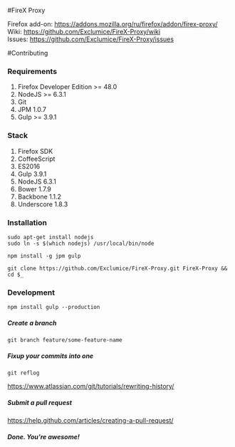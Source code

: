 #FireX Proxy

Firefox add-on: https://addons.mozilla.org/ru/firefox/addon/firex-proxy/  
Wiki: https://github.com/Exclumice/FireX-Proxy/wiki  
Issues: https://github.com/Exclumice/FireX-Proxy/issues

#Contributing

### Requirements

1. Firefox Developer Edition >= 48.0
2. NodeJS >= 6.3.1
3. Git
4. JPM 1.0.7
5. Gulp >= 3.9.1

### Stack

1. Firefox SDK
2. CoffeeScript
3. ES2016
4. Gulp 3.9.1
5. NodeJS 6.3.1
6. Bower 1.7.9
7. Backbone 1.1.2
8. Underscore 1.8.3


### Installation

`sudo apt-get install nodejs`  
`sudo ln -s $(which nodejs) /usr/local/bin/node`

`npm install -g jpm gulp`

`git clone https://github.com/Exclumice/FireX-Proxy.git FireX-Proxy && cd $_`
### Development

`npm install
gulp --production`

##### Create a branch
`git branch feature/some-feature-name`
##### Fixup your commits into one
`git reflog`

https://www.atlassian.com/git/tutorials/rewriting-history/

##### Submit a pull request

https://help.github.com/articles/creating-a-pull-request/

##### Done. You're awesome!
